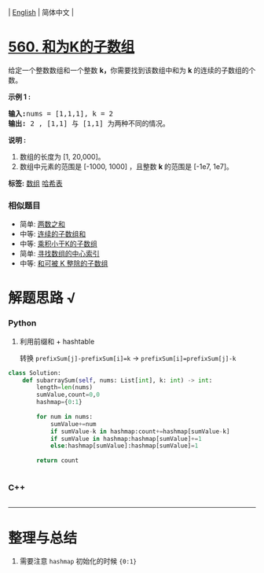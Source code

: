 | [English](README_EN.md) | 简体中文 |

# [560. 和为K的子数组](https://leetcode-cn.com/problems/subarray-sum-equals-k)
<p>给定一个整数数组和一个整数&nbsp;<strong>k，</strong>你需要找到该数组中和为&nbsp;<strong>k&nbsp;</strong>的连续的子数组的个数。</p>

<p><strong>示例 1 :</strong></p>

<pre>
<strong>输入:</strong>nums = [1,1,1], k = 2
<strong>输出:</strong> 2 , [1,1] 与 [1,1] 为两种不同的情况。
</pre>

<p><strong>说明 :</strong></p>

<ol>
	<li>数组的长度为 [1, 20,000]。</li>
	<li>数组中元素的范围是 [-1000, 1000] ，且整数&nbsp;<strong>k&nbsp;</strong>的范围是&nbsp;[-1e7, 1e7]。</li>
</ol>

**标签:**  [数组](https://leetcode-cn.com/tag/array) [哈希表](https://leetcode-cn.com/tag/hash-table) 
 ### 相似题目
- 简单:	[两数之和](https://leetcode-cn.com/problems/two-sum) 
- 中等:	[连续的子数组和](https://leetcode-cn.com/problems/continuous-subarray-sum) 
- 中等:	[乘积小于K的子数组](https://leetcode-cn.com/problems/subarray-product-less-than-k) 
- 简单:	[寻找数组的中心索引](https://leetcode-cn.com/problems/find-pivot-index) 
- 中等:	[和可被 K 整除的子数组](https://leetcode-cn.com/problems/subarray-sums-divisible-by-k) 

# 解题思路 √

### Python

1. 利用前缀和 + hashtable

   转换 `prefixSum[j]-prefixSum[i]=k` -> `prefixSum[i]=prefixSum[j]-k`

```python
class Solution:
    def subarraySum(self, nums: List[int], k: int) -> int:
        length=len(nums)
        sumValue,count=0,0
        hashmap={0:1}
        
        for num in nums:
            sumValue+=num
            if sumValue-k in hashmap:count+=hashmap[sumValue-k]
            if sumValue in hashmap:hashmap[sumValue]+=1
            else:hashmap[sumValue]:hashmap[sumValue]=1
        
        return count
```


```python

```

### C++

```cpp

```

---



# 整理与总结

1. 需要注意 `hashmap` 初始化的时候 `{0:1}`